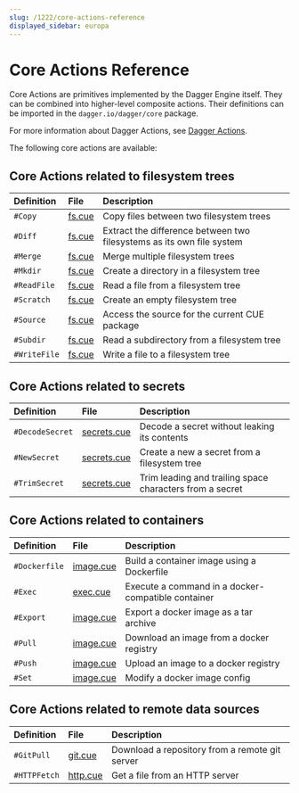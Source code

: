 ```yaml
---
slug: /1222/core-actions-reference
displayed_sidebar: europa
---
```


# Core Actions Reference

Core Actions are primitives implemented by the Dagger Engine itself. They can be combined into higher-level composite actions. Their definitions can be imported in the `dagger.io/dagger/core` package.

For more information about Dagger Actions, see [Dagger Actions](../core-concepts/1221-action.md).

The following core actions are available:

## Core Actions related to filesystem trees

| Definition      | File                                                                                              | Description                                                           |
| :--             | :--                                                                                               | :--                                                                   |
| `#Copy`         | [fs.cue](https://github.com/dagger/dagger/blob/v0.2.4/pkg/dagger.io/dagger/core/fs.cue)           | Copy files between two filesystem trees                               |
| `#Diff`         | [fs.cue](https://github.com/dagger/dagger/blob/v0.2.4/pkg/dagger.io/dagger/core/fs.cue)           | Extract the difference between two filesystems as its own file system |
| `#Merge`        | [fs.cue](https://github.com/dagger/dagger/blob/v0.2.4/pkg/dagger.io/dagger/core/fs.cue)           | Merge multiple filesystem trees                                       |
| `#Mkdir`        | [fs.cue](https://github.com/dagger/dagger/blob/v0.2.4/pkg/dagger.io/dagger/core/fs.cue)           | Create a directory in a filesystem tree                               |
| `#ReadFile`     | [fs.cue](https://github.com/dagger/dagger/blob/v0.2.4/pkg/dagger.io/dagger/core/fs.cue)           | Read a file from a filesystem tree                                    |
| `#Scratch`      | [fs.cue](https://github.com/dagger/dagger/blob/v0.2.4/pkg/dagger.io/dagger/core/fs.cue)           | Create an empty filesystem tree                                       |
| `#Source`       | [fs.cue](https://github.com/dagger/dagger/blob/v0.2.4/pkg/dagger.io/dagger/core/fs.cue)           | Access the source for the current CUE package                         |
| `#Subdir`       | [fs.cue](https://github.com/dagger/dagger/blob/v0.2.4/pkg/dagger.io/dagger/core/fs.cue)           | Read a subdirectory from a filesystem tree                            |
| `#WriteFile`    | [fs.cue](https://github.com/dagger/dagger/blob/v0.2.4/pkg/dagger.io/dagger/core/fs.cue)           | Write a file to a filesystem tree                                     |

## Core Actions related to secrets

| Definition      | File                                                                                              | Description                                                           |
| :--             | :--                                                                                               | :--                                                                   |
| `#DecodeSecret` | [secrets.cue](https://github.com/dagger/dagger/blob/v0.2.4/pkg/dagger.io/dagger/core/secrets.cue) | Decode a secret without leaking its contents                          |
| `#NewSecret`    | [secrets.cue](https://github.com/dagger/dagger/blob/v0.2.4/pkg/dagger.io/dagger/core/secrets.cue) | Create a new a secret from a filesystem tree                          |
| `#TrimSecret`   | [secrets.cue](https://github.com/dagger/dagger/blob/v0.2.4/pkg/dagger.io/dagger/core/secrets.cue) | Trim leading and trailing space characters from a secret              |

## Core Actions related to containers

| Definition      | File                                                                                              | Description                                                           |
| :--             | :--                                                                                               | :--                                                                   |
| `#Dockerfile`   | [image.cue](https://github.com/dagger/dagger/blob/v0.2.4/pkg/dagger.io/dagger/core/image.cue)     | Build a container image using a Dockerfile                            |
| `#Exec`         | [exec.cue](https://github.com/dagger/dagger/blob/v0.2.4/pkg/dagger.io/dagger/core/exec.cue)       | Execute a command in a docker-compatible container                    |
| `#Export`       | [image.cue](https://github.com/dagger/dagger/blob/v0.2.4/pkg/dagger.io/dagger/core/image.cue)     | Export a docker image as a tar archive                                      |
| `#Pull`         | [image.cue](https://github.com/dagger/dagger/blob/v0.2.4/pkg/dagger.io/dagger/core/image.cue)     | Download an image from a docker registry                              |
| `#Push`         | [image.cue](https://github.com/dagger/dagger/blob/v0.2.4/pkg/dagger.io/dagger/core/image.cue)     | Upload an image to a docker registry                                  |
| `#Set`          | [image.cue](https://github.com/dagger/dagger/blob/v0.2.4/pkg/dagger.io/dagger/core/image.cue)     | Modify a docker image config |

## Core Actions related to remote data sources

| Definition      | File                                                                                              | Description                                                           |
| :--             | :--                                                                                               | :--                                                                   |
| `#GitPull`      | [git.cue](https://github.com/dagger/dagger/blob/v0.2.4/pkg/dagger.io/dagger/core/git.cue)         | Download a repository from a remote git server                        |
| `#HTTPFetch`    | [http.cue](https://github.com/dagger/dagger/blob/v0.2.4/pkg/dagger.io/dagger/core/http.cue)       | Get a file from an HTTP server                                        |
